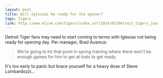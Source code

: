 ```yaml
---
layout: post
title: Will Iglesias be ready for the opener?
tags: Tigers
link: http://www.mlive.com/tigers/index.ssf/2014/03/detroit_tigers_jose_iglesias_3.html
---
```


Detroit Tiger fans may need to start coming to terms with Iglesias not being ready for opening day.  Per manager, Brad Ausmus:

>We're going to hit that point in spring training where there won't be enough games for him to get at-bats to get ready.

It's too early to panic but brace yourself for a heavy dose of Steve Lombardozzi...

